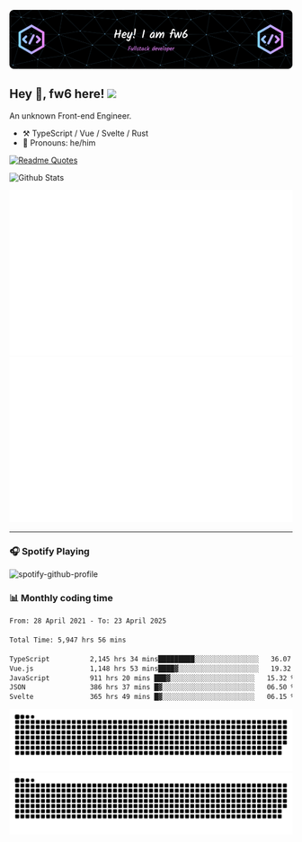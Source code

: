 ![Header](github-header-image.png)

## Hey 👋, fw6 here! <img src="https://github.githubassets.com/images/mona-whisper.gif" height="24" />


An unknown Front-end Engineer.

-   :hammer_and_pick: TypeScript / Vue / Svelte / Rust
-   :man: Pronouns: he/him


[![Readme Quotes](https://quotes-github-readme.vercel.app/api?type=horizontal&theme=algolia)](https://github.com/piyushsuthar/github-readme-quotes)



![Github Stats](https://github-readme-stats.vercel.app/api?username=fw6&bg_color=30,e96443,904e95&title_color=fff&text_color=fff)

![](https://raw.githubusercontent.com/fw6/github-stats-transparent/output/generated/overview.svg)
![](https://raw.githubusercontent.com/fw6/github-stats-transparent/output/generated/languages.svg)


---

### 🎧 Spotify Playing

<!-- ![spotify-github-profile](/img/default.svg) -->

![spotify-github-profile](https://spotify-github-profile.vercel.app/api/view.svg?uid=r6wn4hdvypv0lkzyrj0e0pjct&cover_image=true&theme=default&show_offline=true&background_color=9a10ad&interchange=true&bar_color_cover=true)



### :bar_chart: Monthly coding time 

<!--START_SECTION:waka-->

```txt
From: 28 April 2021 - To: 23 April 2025

Total Time: 5,947 hrs 56 mins

TypeScript          2,145 hrs 34 mins█████████░░░░░░░░░░░░░░░░   36.07 %
Vue.js              1,148 hrs 53 mins████▓░░░░░░░░░░░░░░░░░░░░   19.32 %
JavaScript          911 hrs 20 mins ███▓░░░░░░░░░░░░░░░░░░░░░   15.32 %
JSON                386 hrs 37 mins █▓░░░░░░░░░░░░░░░░░░░░░░░   06.50 %
Svelte              365 hrs 49 mins █▓░░░░░░░░░░░░░░░░░░░░░░░   06.15 %
```

<!--END_SECTION:waka-->




![github contribution grid snake animation](https://raw.githubusercontent.com/platane/platane/output/github-contribution-grid-snake-dark.svg#gh-dark-mode-only)![github contribution grid snake animation](https://raw.githubusercontent.com/platane/platane/output/github-contribution-grid-snake.svg#gh-light-mode-only)
